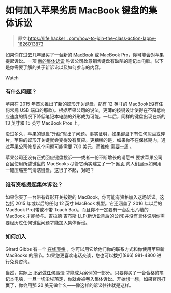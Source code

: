 # 如何加入苹果劣质 MacBook 键盘的集体诉讼

> 原文:[https://life hacker . com/how-to-join-the-class-action-lappy-1826013873](https://lifehacker.com/how-to-join-the-class-action-lawsuit-over-apples-crappy-1826013873)

如果你在过去几年里买了一台新的 [MacBook](https://lifehacker.com/how-to-set-up-your-macbook-from-scratch-1825920271) 或 MacBook Pro，你可能会对苹果提起诉讼。一项 [新的集体诉讼](https://www.girardgibbs.com/apple-macbook-pro-keyboard-defect-lawsuit/#the-form) 称该公司故意销售键盘有缺陷的笔记本电脑。以下是你需要了解的关于新诉讼以及如何参与的内容。

Watch

### 有什么问题？

苹果在 2015 年首次推出了新的蝶形开关键盘，配有 12 英寸的 MacBook(没有任何常规 USB 端口的那款)。根据苹果公司的说法，更薄的按键设计使得在不降低响应速度的情况下降低笔记本电脑的外形成为可能。一年后，同样的键盘出现在新的 13 英寸和 15 英寸 MacBook Pros 上。

没过多久，苹果的键盘“升级”就出了问题。事实证明，如果键盘下有任何灰尘或碎片，苹果的蝶形开关键就会变得没有反应。更糟糕的是，如果你不在保修期内，通过苹果公司修复这个问题可能需要 700 美元，而维修 [需要一周](https://theoutline.com/post/4532/lawsuit-alleges-apple-knew-its-computers-were-defective-sold-them-anyway?zd=1&zi=kqqwy47t) 。

苹果公司还没有正式回应键盘投诉——或者一份不断增长的请愿书 要求苹果公司召回使用所述键盘的 MacBooks 尽管它确实建立了一个 [网页](https://support.apple.com/en-us/HT205662) 向人们展示如何用一罐压缩空气清洁键盘。这很了不起，对吧？

### 谁有资格提起集体诉讼？

如果你买了一台带有蝶形开关按键的 MacBook，你可能有资格加入这场诉讼。这包括 2015 年或以后的任何 12 英寸 MacBook 机型。它还涵盖了 2016 年以后的 MacBook Pro(带或不带 Touch Bar)。而且你不一定要有一台乱七八糟的 MacBook 才能参与。吉拉德·吉布斯·LLP(新诉讼背后的公司)并没有具体说明你需要经历过任何键盘问题才能加入集体诉讼。

### 如何加入

Girard Gibbs 有一个 [在线表格](https://www.girardgibbs.com/apple-macbook-pro-keyboard-defect-lawsuit/#the-form) ，你可以用它给他们你的联系方式和你使用苹果新 MacBooks 的细节。如果您更喜欢电话交谈，您也可以拨打(866) 981-4800 进行免费咨询。

当然，实际上 [不必做任何事情](https://www.classaction.org/learn/how-to-join) 才能成为案例的一部分。只要你买了一台合格的笔记本电脑，一旦一切尘埃落定，你就会被卷入集体诉讼。开始想一想，如果官司打赢了，你会用那 20 美元做什么——像这样的诉讼往往就是这样。